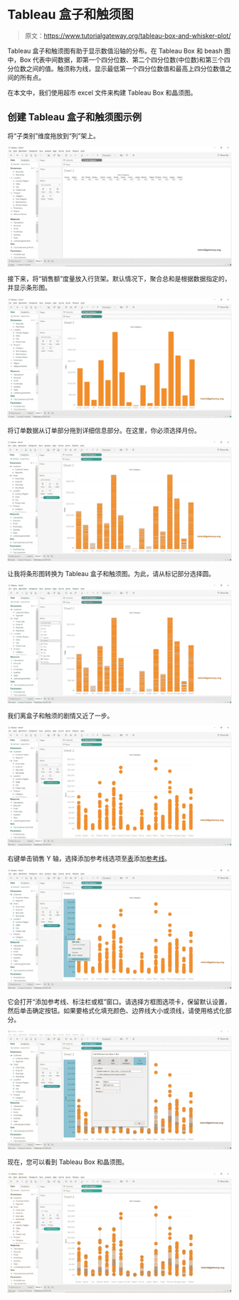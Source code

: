 # Tableau 盒子和触须图

> 原文：<https://www.tutorialgateway.org/tableau-box-and-whisker-plot/>

Tableau 盒子和触须图有助于显示数值沿轴的分布。在 Tableau Box 和 beash 图中，Box 代表中间数据，即第一个四分位数、第二个四分位数(中位数)和第三个四分位数之间的值。触须称为线，显示最低第一个四分位数值和最高上四分位数值之间的所有点。

在本文中，我们使用超市 excel 文件来构建 Tableau Box 和晶须图。

## 创建 Tableau 盒子和触须图示例

将“子类别”维度拖放到“列”架上。

![Tableau Box and Whisker Plot 1](img/901ee86fa5bbbf7397d5cd1b57494727.png)

接下来，将“销售额”度量放入行货架。默认情况下，聚合总和是根据数据指定的，并显示条形图。

![Tableau Box and Whisker Plot 2](img/9436434971a9deda55810d0c747ce3dc.png)

将订单数据从订单部分拖到详细信息部分。在这里，你必须选择月份。

![Tableau Box and Whisker Plot 3](img/d42235b8e965d9cbf50a2109d622822c.png)

让我将条形图转换为 Tableau 盒子和触须图。为此，请从标记部分选择圆。

![Tableau Box and Whisker plot 4](img/295a7709b18c96685c81562ea332a04d.png)

我们离盒子和触须的剧情又近了一步。

![Tableau Box and Whisker plot 5](img/22bcaa186817295b7a991a797041c3e3.png)

右键单击销售 Y 轴，选择添加参考线选项至[表](https://www.tutorialgateway.org/tableau/)添加[参考线](https://www.tutorialgateway.org/add-reference-lines-in-tableau/)。

![Tableau Box and Whisker plot 6](img/a6884f31c5655c9e8c15dc7bbdd6a747.png)

它会打开“添加参考线、标注栏或框”窗口。请选择方框图选项卡，保留默认设置，然后单击确定按钮。如果要格式化填充颜色、边界线大小或须线，请使用格式化部分。

![Tableau Box and Whisker plot 7](img/c765fa926c9ba58d3726520163f121a5.png)

现在，您可以看到 Tableau Box 和晶须图。

![Tableau Box and Whisker plot 8](img/e03086392bee22c6bd70d400f51a529f.png)